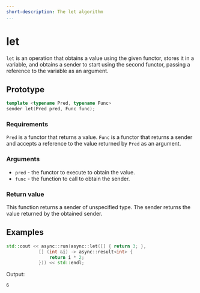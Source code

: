 ```yaml
---
short-description: The let algorithm
...
```


# let

`let` is an operation that obtains a value using the given functor, stores it in
a variable, and obtains a sender to start using the second functor, passing a
reference to the variable as an argument.

## Prototype

```cpp
template <typename Pred, typename Func>
sender let(Pred pred, Func func);
```

### Requirements

`Pred` is a functor that returns a value. `Func` is a functor that returns a sender
and accepts a reference to the value returned by `Pred` as an argument.

### Arguments

 - `pred` - the functor to execute to obtain the value.
 - `func` - the function to call to obtain the sender.

### Return value

This function returns a sender of unspecified type. The sender returns the value returned
by the obtained sender.

## Examples

```cpp
std::cout << async::run(async::let([] { return 3; },
			[] (int &i) -> async::result<int> {
				return i * 2;
			})) << std::endl;
```

Output:
```
6
```

